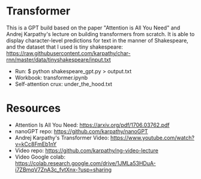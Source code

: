 # Transformer

This is a GPT build based on the paper "Attention is All You Need" and Andrej Karpathy's lecture on building transformers from scratch. It is able to display character-level predictions for text in the manner of Shakespeare, and the dataset that I used is tiny shakespeare: https://raw.githubusercontent.com/karpathy/char-rnn/master/data/tinyshakespeare/input.txt

- Run: $ python shakespeare_gpt.py > output.txt
- Workbook: transformer.ipynb
- Self-attention crux: under_the_hood.txt

# Resources
- Attention Is All You Need: https://arxiv.org/pdf/1706.03762.pdf
- nanoGPT repo: https://github.com/karpathy/nanoGPT
- Andrej Karpathy's Transformer Video: https://www.youtube.com/watch?v=kCc8FmEb1nY
- Video repo: https://github.com/karpathy/ng-video-lecture
- Video Google colab: https://colab.research.google.com/drive/1JMLa53HDuA-i7ZBmqV7ZnA3c_fvtXnx-?usp=sharing
